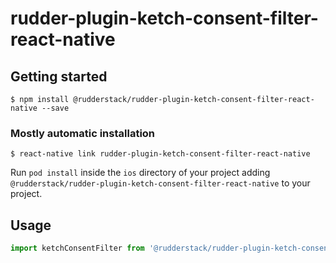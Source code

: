 # rudder-plugin-ketch-consent-filter-react-native

## Getting started

`$ npm install @rudderstack/rudder-plugin-ketch-consent-filter-react-native --save`

### Mostly automatic installation

`$ react-native link rudder-plugin-ketch-consent-filter-react-native`

Run `pod install` inside the `ios` directory of your project adding `@rudderstack/rudder-plugin-ketch-consent-filter-react-native` to your project.

## Usage

```javascript
import ketchConsentFilter from '@rudderstack/rudder-plugin-ketch-consent-filter-react-native';
```
